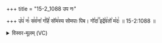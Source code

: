 +++
title = "15-2_1088 उप नः"

+++
उ꣡प꣢ नः꣣ स꣢व꣣ना꣡ ग꣢हि꣣ सो꣡म꣢स्य सोमपाः पिब। गो꣣दा꣢꣫ इद्रे꣣व꣢तो꣣ म꣡दः꣢ ॥ 15-2:1088 ॥

<details><summary>विस्वर-मूलम् (VC)</summary>

उप नः सवना गहि सोमस्य सोमपाः पिब । गोदा इद्रेवतो मदः ॥१०८८॥
</details>